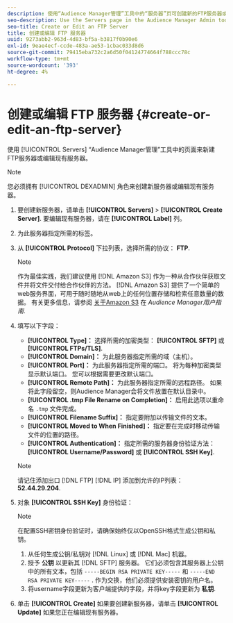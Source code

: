 ```yaml
---
description: 使用“Audience Manager管理”工具中的“服务器”页可创建新的FTP服务器或编辑现有服务器。
seo-description: Use the Servers page in the Audience Manager Admin tool to create a new FTP server or to edit an existing server.
seo-title: Create or Edit an FTP Server
title: 创建或编辑 FTP 服务器
uuid: 9273abb2-963d-4d83-bf5a-b3817f0b90e6
exl-id: 9eae4ecf-ccde-483a-ae53-1cbac033d8d6
source-git-commit: 79415eba732c2a6d50f04124774664f788ccc78c
workflow-type: tm+mt
source-wordcount: '393'
ht-degree: 4%

---
```


# 创建或编辑 FTP 服务器 {#create-or-edit-an-ftp-server}

使用 [!UICONTROL Servers] “Audience Manager管理”工具中的页面来新建FTP服务器或编辑现有服务器。

>[!NOTE]
>
>您必须拥有 [!UICONTROL DEXADMIN] 角色来创建新服务器或编辑现有服务器。

1. 要创建新服务器，请单击 **[!UICONTROL Servers]** > **[!UICONTROL Create Server]**. 要编辑现有服务器，请在 **[!UICONTROL Label]** 列。
1. 为此服务器指定所需的标签。
1. 从 **[!UICONTROL Protocol]** 下拉列表，选择所需的协议： **FTP**.

   >[!NOTE]
   >
   >作为最佳实践，我们建议使用 [!DNL Amazon S3] 作为一种从合作伙伴获取文件并将文件交付给合作伙伴的方法。 [!DNL Amazon S3] 提供了一个简单的web服务界面，可用于随时随地从web上的任何位置存储和检索任意数量的数据。 有关更多信息，请参阅 [关于Amazon S3](https://experienceleague.adobe.com/docs/audience-manager/user-guide/reference/amazon-s3.html) 在 *Audience Manager用户指南*.

1. 填写以下字段：

   * **[!UICONTROL Type]：** 选择所需的加密类型： **[!UICONTROL SFTP]** 或 **[!UICONTROL FTPs/TLS]**.
   * **[!UICONTROL Domain]：** 为此服务器指定所需的域（主机）。
   * **[!UICONTROL Port]：** 为此服务器指定所需的端口。 将为每种加密类型显示默认端口。 您可以根据需要更改默认端口。
   * **[!UICONTROL Remote Path]：** 为此服务器指定所需的远程路径。 如果将此字段留空，则Audience Manager会将文件放置在默认目录中。
   * **[!UICONTROL .tmp File Rename on Completion]：** 启用此选项以重命名 `.tmp` 文件完成。
   * **[!UICONTROL Filename Suffix]：** 指定要附加以传输文件的文本。
   * **[!UICONTROL Moved to When Finished]：** 指定要在完成时移动传输文件的位置的路径。
   * **[!UICONTROL Authentication]：** 指定所需的服务器身份验证方法： **[!UICONTROL Username/Password]** 或 **[!UICONTROL SSH Key]**.

   >[!NOTE]
   >
   >请记住添加出口 [!DNL FTP] [!DNL IP] 添加到允许的IP列表： **52.44.29.204**.

1. 对象 **[!UICONTROL SSH Key]** 身份验证：
   >[!NOTE]
   >
   >在配置SSH密钥身份验证时，请确保始终仅以OpenSSH格式生成公钥和私钥。
   1. 从任何生成公钥/私钥对 [!DNL Linux] 或 [!DNL Mac] 机器。
   1. 授予 **公钥** 以更新其 [!DNL SFTP] 服务器。 它们必须包含其服务器上公钥中的所有文本，包括 `-----BEGIN RSA PRIVATE KEY-----` 和  `-----END RSA PRIVATE KEY-----` . 作为交换，他们必须提供安装密钥的用户名。
   1. 将username字段更新为客户端提供的字段，并将key字段更新为 **私钥**.
1. 单击 **[!UICONTROL Create]** 如果要创建新服务器，请单击 **[!UICONTROL Update]** 如果您正在编辑现有服务器。
